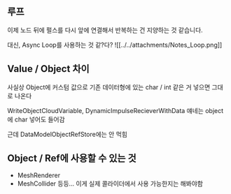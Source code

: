 
## 루프
이제 노드 뒤에 펄스를 다시 앞에 연결해서 반복하는 건 지양하는 것 같습니다.

대신, Async Loop를 사용하는 것 같?다?
![[../../attachments/Notes_Loop.png]]

## Value / Object 차이
사실상 Object에 커스텀 값으로 기존 데이터형에 있는 char / int 같은 거 넣으면 그대로 나온다

WriteObjectCloudVariable, DynamicImpulseRecieverWithData 얘네는 object에 char 넣어도 들어감

근데 DataModelObjectRefStore에는 안 먹힘



## Object / Ref에 사용할 수 있는 것
- MeshRenderer
- MeshCollider 등등...
이게 실제 콜라이더에서 사용 가능한지는 해봐야함